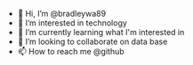 - 👋 Hi, I’m @bradleywa89
- 👀 I’m interested in technology
- 🌱 I’m currently learning what I'm interested in
- 💞️ I’m looking to collaborate on data base 
- 📫 How to reach me @github

<!---
bradleywa89/bradleywa89 is a ✨ special ✨ repository because its `README.md` (this file) appears on your GitHub profile.
You can click the Preview link to take a look at your changes.
--->
